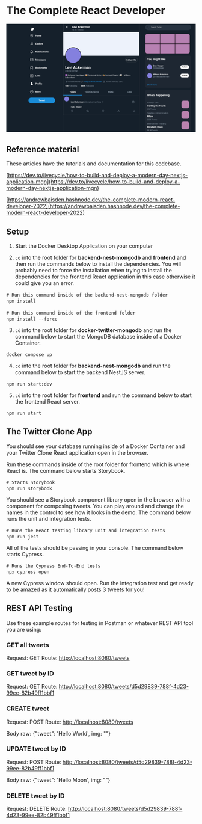 # The Complete React Developer

![The Complete React Developer](/img/complete-react-developer.png)

## Reference material

These articles have the tutorials and documentation for this codebase.

[https://dev.to/livecycle/how-to-build-and-deploy-a-modern-day-nextjs-application-mgn](https://dev.to/livecycle/how-to-build-and-deploy-a-modern-day-nextjs-application-mgn)

[https://andrewbaisden.hashnode.dev/the-complete-modern-react-developer-2022](https://andrewbaisden.hashnode.dev/the-complete-modern-react-developer-2022)

## Setup

1. Start the Docker Desktop Application on your computer

2. `cd` into the root folder for **backend-nest-mongodb** and **frontend** and then run the commands below to install the dependencies. You will probably need to force the installation when trying to install the dependencies for the frontend React application in this case otherwise it could give you an error.

```shell
# Run this command inside of the backend-nest-mongodb folder
npm install

# Run this command inside of the frontend folder
npm install --force
```

3. `cd` into the root folder for **docker-twitter-mongodb** and run the command below to start the MongoDB database inside of a Docker Container.

```shell
docker compose up
```

4. `cd` into the root folder for **backend-nest-mongodb** and run the command below to start the backend NestJS server.

```shell
npm run start:dev
```

5. `cd` into the root folder for **frontend** and run the command below to start the frontend React server.

```shell
npm run start
```

## The Twitter Clone App

You should see your database running inside of a Docker Container and your Twitter Clone React application open in the browser.

Run these commands inside of the root folder for frontend which is where React is. The command below starts Storybook.

```shell
# Starts Storybook
npm run storybook
```

You should see a Storybook component library open in the browser with a component for composing tweets. You can play around and change the names in the control to see how it looks in the demo. The command below runs the unit and integration tests.

```shell
# Runs the React testing library unit and integration tests
npm run jest
```

All of the tests should be passing in your console. The command below starts Cypress.

```shell
# Runs the Cypress End-To-End tests
npx cypress open
```

A new Cypress window should open. Run the integration test and get ready to be amazed as it automatically posts 3 tweets for you!

## REST API Testing

Use these example routes for testing in Postman or whatever REST API tool you are using:

### GET all tweets

Request: GET
Route: [http://localhost:8080/tweets](http://localhost:8080/tweets)

### GET tweet by ID

Request: GET
Route: [http://localhost:8080/tweets/d5d29839-788f-4d23-99ee-82b49ff1bbf1](http://localhost:8080/tweets/d5d29839-788f-4d23-99ee-82b49ff1bbf1)

### CREATE tweet

Request: POST
Route: [http://localhost:8080/tweets](http://localhost:8080/tweets)

Body raw: {"tweet": 'Hello World', img: ""}

### UPDATE tweet by ID

Request: POST
Route: [http://localhost:8080/tweets/d5d29839-788f-4d23-99ee-82b49ff1bbf1](http://localhost:8080/tweets/d5d29839-788f-4d23-99ee-82b49ff1bbf1)

Body raw: {"tweet": 'Hello Moon', img: ""}

### DELETE tweet by ID

Request: DELETE
Route: [http://localhost:8080/tweets/d5d29839-788f-4d23-99ee-82b49ff1bbf1](http://localhost:8080/tweets/d5d29839-788f-4d23-99ee-82b49ff1bbf1)
